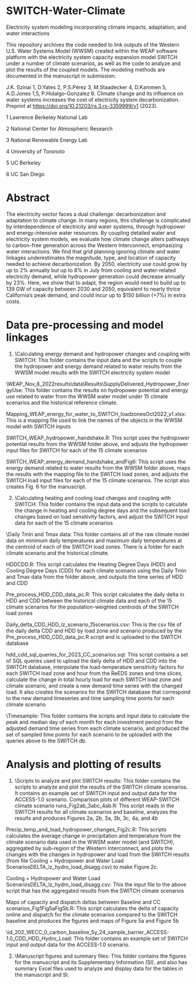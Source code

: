 # SWITCH-Water-Climate
Electricity system modeling incorporating climate impacts, adaptation, and water interactions

This repository archives the code needed to link outputs of the Western U.S. Water Systems Model (WWSM) created within the WEAP software platform with the electricity system capacity expansion model SWITCH under a number of climate scenarios, as well as the code to analyze and plot the results of the coupled models. The modeling methods are documented in the manuscript in submission:

J.K. Szinai 1, D.Yates 2, P.S.Pérez 3, M.Staadecker 4, D.Kammen 5, A.D.Jones 1,5, P.Hidalgo-Gonzalez 6. Climate change and its influence on water systems increases the cost of electricity system decarbonization. Preprint at https://doi.org/10.21203/rs.3.rs-3359999/v1 (2023).

1 Lawrence Berkeley National Lab

2 National Center for Atmospheric Research

3 National Renewable Energy Lab

4 University of Toronoto

5 UC Berkeley

6 UC San Diego

# Abstract

The electricity sector faces a dual challenge: decarbonization and adaptation to climate change. In many regions, this challenge is complicated by interdependence of electricity and water systems, through hydropower and energy-intensive water resources. By coupling detailed water and electricity system models, we evaluate how climate change alters pathways to carbon-free generation across the Western Interconnect, emphasizing water interactions. We find that grid planning ignoring climate and water linkages underestimates the magnitude, type, and location of capacity needed to achieve decarbonization. By 2050, electricity use could grow by up to 2% annually but up to 8% in July from cooling and water-related electricity demand, while hydropower generation could decrease annually by 23%. Here, we show that to adapt, the region would need to build up to 139 GW of capacity between 2030 and 2050, equivalent to nearly thrice California’s peak demand, and could incur up to $150 billion (+7%) in extra costs.

# Data pre-processing and model linkages
1. \Calculating energy demand and hydropower changes and coupling with SWITCH\: This folder contains the input data and the scripts to couple the hydropower and energy demand related to water results from the WWSM model results with the SWITCH electricity system model
   
\WEAP_Nov_8_2022results\data\Results\SupplyDelivered_Hydropower_EnergyUse\: This folder contains the results on hydropower potential and energy use related to water from the WWSM water model under 15 climate scenarios and the historical reference climate.

Mapping_WEAP_energy_for_water_to_SWITCH_loadzonesOct2022_v1.xlsx: This is a mapping file used to link the names of the objects in the WWSM model with SWITCH inputs

SWITCH_WEAP_hydropower_handshake.R: This script uses the hydropower potential results from the WWSM folder above, and adjusts the hydropower input files for SWITCH for each of the 15 climate scenarios

SWITCH_WEAP_energy_demand_handshake_andFig6: This script uses the energy demand related to water results from the WWSM folder above, maps the results with the mapping file to the SWITCH load zones, and adjusts the SWITCH load input files for each of the 15 climate scenarios. The script also creates Fig. 6 for the manuscript.

2. \Calculating heating and cooling load changes and coupling with SWITCH\: This folder contains the input data and the scripts to calculate the change in heating and cooling degree days and the subsequent load changes based on load sensitivity factors, and adjust the SWITCH input data for each of the 15 climate scenarios 

\Daily Tmin and Tmax data\: This folder contains all of the raw climate model data on minimum daily temperatures and maximum daily temperatures at the centroid of each of the SWITCH load zones. There is a folder for each climate scenario and the historical climate.

HDDCDD.R: This script calculates the Heating Degree Days (HDD) and Cooling Degree Days (CDD) for each climate scenario using the Daily Tmin and Tmax data from the folder above, and outputs the time series of HDD and CDD

Pre_process_HDD_CDD_data_pc.R: This script calculates the daily delta in HDD and CDD between the historical climate data and each of the 15 climate scenarios for the population-weighted centroids of the SWITCH load zones

Daily_delta_CDD_HDD_lz_scenario_15scenarios.csv: This is the csv file of the daily delta CDD and HDD by load zone and scenario produced by the Pre_process_HDD_CDD_data_pc.R script and is uploaded to the SWITCH database

hdd_cdd_sql_queries_for_2023_CC_scenarios.sql: This script contains a set of SQL queries used to upload the daily delta of HDD and CDD into the SWITCH database, interpolate the load-temperature sensitivity factors for each SWITCH load zone and hour from the ReEDS zones and time slices, calculate the change in total hourly load for each SWITCH load zone and climate scenario, and create a new demand time series with the changed load. It also creates the scenarios for the SWITCH database that correspond to the new demand timeseries and time sampling time points for each climate scenario

\Timesample\: This folder contains the scripts and input data to calculate the peak and median day of each month for each investment period from the adjusted demand time series from each climate scenario, and produced the set of sampled time points for each scenario to be uploaded with the queries above to the SWITCH db.

# Analysis and plotting of results
1. \Scripts to analyze and plot SWITCH results\: This folder contains the scripts to analyze and plot the results of the SWITCH climate scenarios. It contains an example set of SWITCH input and output data for the ACCESS-1.0 scenario.
Comparison plots of different WEAP-SWITCH climate scenario runs_Fig2ab_3abc_4ab.R: This script reads in the SWITCH results for all climate scenarios and baseline, analyzes the results and produces Figures 2a, 2b, 3a, 3b, 3c, 4a, and 4b

Precip_temp_and_load_hydropower_changes_Fig2c.R: This scripts calculates the average change in precipitation and temperature from the climate scenario data used in the WWSM water model (and SWITCH), aggregated by sub-region of the Western Interconnect, and plots the changes with the changes in hydropower and load from the SWITCH results (from file Cooling + Hydropower and Water Load ScenariosDELTA_lz_hydro_load_disagg.csv) to make Figure 2c.

Cooling + Hydropower and Water Load ScenariosDELTA_lz_hydro_load_disagg.csv: This the input file to the above script that has the aggregated results from the SWITCH climate scenarios 

Maps of capacity and dispatch deltas between Baseline and CC scenarios_Fig1Fig5aFig5b.R: This script calculates the delta of capacity online and dispatch for the climate scenarios compared to the SWITCH baseline and produces the figures and maps of Figure 5a and Figure 5b

\id_202_WECC_0_carbon_baseline_5y_24_sample_barrier_ACCESS-1.0_CDD_HDD_Hydro_Load\: This folder contains an example set of SWITCH input and output data for the ACCESS-1.0 scenario.

2. \Manuscript figures and summary files\: This folder contains the figures for the manuscript and its Supplementary Information (SI), and also has summary Excel files used to analyze and display data for the tables in the manuscript and SI.



